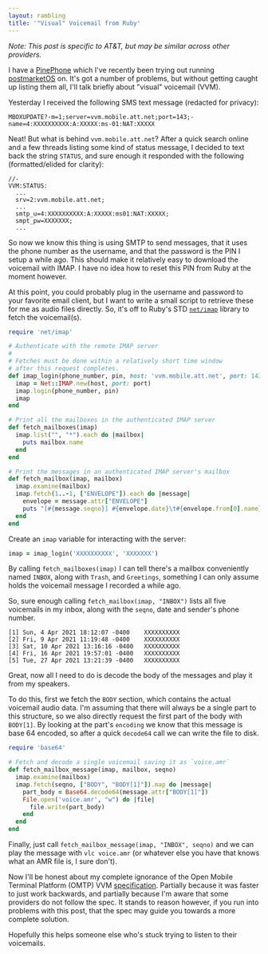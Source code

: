```yaml
---
layout: rambling
title: '"Visual" Voicemail from Ruby'
---
```


_Note: This post is specific to AT&T, but may be similar across other providers._

I have a [PinePhone][pine-phone] which I've recently been trying out running
[postmarketOS][postmarket-os] on. It's got a number of problems, but without
getting caught up listing them all, I'll talk briefly about "visual" voicemail
(VVM).

Yesterday I received the following SMS text message (redacted for privacy):

```
MBOXUPDATE?-m=1;server=vvm.mobile.att.net;port=143;-name=4:XXXXXXXXXX:A:XXXXX:ms-01:NAT:XXXXX
```

Neat! But what is behind `vvm.mobile.att.net`? After a quick search online and
a few threads listing some kind of status message, I decided to text back the
string `STATUS`, and sure enough it responded with the following
(formatted/elided for clarity):

```
//-
VVM:STATUS:
  ...
  srv=2:vvm.mobile.att.net;
  ...
  smtp_u=4:XXXXXXXXXX:A:XXXXX:ms01:NAT:XXXXX;
  smpt_pw=XXXXXXX;
  ...
```

So now we know this thing is using SMTP to send messages, that it uses the
phone number as the username, and that the password is the PIN I setup a while
ago.  This should make it relatively easy to download the voicemail with IMAP.
I have no idea how to reset this PIN from Ruby at the moment however.

At this point, you could probably plug in the username and password to your
favorite email client, but I want to write a small script to retrieve these for
me as audio files directly. So, it's off to Ruby's STD [`net/imap`][net/imap]
library to fetch the voicemail(s).

```ruby
require 'net/imap'

# Authenticate with the remote IMAP server
#
# Fetches must be done within a relatively short time window
# after this request completes.
def imap_login(phone_number, pin, host: 'vvm.mobile.att.net', port: 143)
  imap = Net::IMAP.new(host, port: port)
  imap.login(phone_number, pin)
  imap
end

# Print all the mailboxes in the authenticated IMAP server
def fetch_mailboxes(imap)
  imap.list("", "*").each do |mailbox|
    puts mailbox.name
  end
end

# Print the messages in an authenticated IMAP server's mailbox
def fetch_mailbox(imap, mailbox)
  imap.examine(mailbox)
  imap.fetch(1..-1, ["ENVELOPE"]).each do |message|
    envelope = message.attr["ENVELOPE"]
    puts "[#{message.seqno}] #{envelope.date}\t#{envelope.from[0].name}"
  end
end
```

Create an `imap` variable for interacting with the server:

```ruby
imap = imap_login('XXXXXXXXXX', 'XXXXXXX')
```

By calling `fetch_mailboxes(imap)` I can tell there's a mailbox conveniently
named `INBOX`, along with `Trash`, and `Greetings`, something I can only assume
holds the voicemail message I recorded a while ago.

So, sure enough calling `fetch_mailbox(imap, "INBOX")` lists all five
voicemails in my inbox, along with the `seqno`, date and sender's phone number.

```
[1] Sun, 4 Apr 2021 18:12:07 -0400    XXXXXXXXXX 
[2] Fri, 9 Apr 2021 11:19:48 -0400    XXXXXXXXXX 
[3] Sat, 10 Apr 2021 13:16:16 -0400   XXXXXXXXXX 
[4] Fri, 16 Apr 2021 19:57:01 -0400   XXXXXXXXXX 
[5] Tue, 27 Apr 2021 13:21:39 -0400   XXXXXXXXXX 
```

Great, now all I need to do is decode the body of the messages and play it from
my speakers.

To do this, first we fetch the `BODY` section, which contains the actual
voicemail audio data. I'm assuming that there will always be a single part to
this structure, so we also directly request the first part of the body with
`BODY[1]`. By looking at the part's `encoding` we know that this message is
base 64 encoded, so after a quick `decode64` call we can write the file to
disk.

```ruby
require 'base64'

# Fetch and decode a single voicemail saving it as `voice.amr`
def fetch_mailbox_message(imap, mailbox, seqno)
  imap.examine(mailbox)
  imap.fetch(seqno, ["BODY", "BODY[1]"]).map do |message|
    part_body = Base64.decode64(message.attr["BODY[1]"])
    File.open('voice.amr', "w") do |file|
      file.write(part_body)
    end
  end
end
```

Finally, just call `fetch_mailbox_message(imap, "INBOX", seqno)` and we can
play the message with `vlc voice.amr` (or whatever else you have that knows
what an AMR file is, I sure don't).

Now I'll be honest about my complete ignorance of the Open Mobile Terminal
Platform (OMTP) VVM [specification][spec]. Partially because it was faster to
just work backwards, and partially because I'm aware that some providers do not
follow the spec. It stands to reason however, if you run into problems with
this post, that the spec may guide you towards a more complete solution.

Hopefully this helps someone else who's stuck trying to listen to their
voicemails.


[pine-phone]: https://www.pine64.org/pinephone
[postmarket-os]: https://postmarketos.org
[spec]: http://www.omtp.org/OMTP_VVM_Specification_v1_3_Final.pdf
[net/imap]: https://ruby-doc.org/stdlib-2.5.1/libdoc/net/imap/rdoc/Net/IMAP.html
